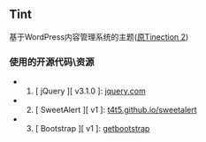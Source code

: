 ## Tint

基于WordPress内容管理系统的主题([原Tinection 2](https://www.zhiyanblog.com/store/goods/tinection-pro.html))


### 使用的开源代码\资源

* 1. \[ jQuery \]\[ v3.1.0 \]: [jquery.com](http://jquery.com/)
* 2. \[ SweetAlert \]\[ v1 \]: [t4t5.github.io/sweetalert](http://t4t5.github.io/sweetalert/)
* 3. \[ Bootstrap \]\[ v1 \]: [getbootstrap](http://getbootstrap.com/)
